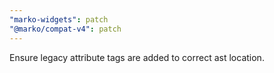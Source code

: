 ```yaml
---
"marko-widgets": patch
"@marko/compat-v4": patch
---
```


Ensure legacy attribute tags are added to correct ast location.
